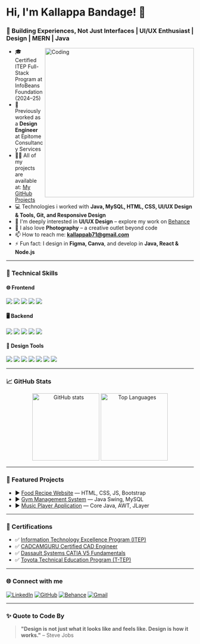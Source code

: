 <h1 align="left">Hi, I'm Kallappa Bandage! 👋</h1>
<h3 align="left">🎯 Building Experiences, Not Just Interfaces | UI/UX Enthusiast | Design | MERN | Java </h3>

<img align="right" alt="Coding" width="400" src="https://cdn.dribbble.com/users/1162077/screenshots/5403918/media/d5f1af6a5a2e0c6fb0c8c4a65e3cc1d1.gif">

- 🎓 Certified ITEP Full-Stack Program at InfoBeans Foundation (2024–25)
- 💼 Previously worked as a **Design Engineer** at Epitome Consultancy Services
- 👨‍💻 All of my projects are available at: [My GitHub Projects](https://github.com/kallappaBandage?tab=repositories)  
- 💻 Technologies i worked with **Java, MySQL, HTML, CSS, UI/UX Design & Tools, Git, and Responsive Design**  
- 🎨 I'm deeply interested in **UI/UX Design** – explore my work on [Behance](https://www.behance.net/akashbandage/projects)  
- 📸 I also love **Photography** – a creative outlet beyond code  
- 📫 How to reach me: **kallappab71@gmail.com**  
- ⚡ Fun fact: I design in **Figma, Canva**, and develop in **Java, React & Node.js**

---

### 🧰 Technical Skills 

<!-- Frontend -->
<h4>🌐 Frontend</h4>
<p align="left">
  <img src="https://img.shields.io/badge/HTML5-%23E34F26.svg?style=for-the-badge&logo=html5&logoColor=white"/>
  <img src="https://img.shields.io/badge/CSS3-%231572B6.svg?style=for-the-badge&logo=css3&logoColor=white"/>
  <img src="https://img.shields.io/badge/JavaScript-%23F7DF1E.svg?style=for-the-badge&logo=javascript&logoColor=black"/>
  <img src="https://img.shields.io/badge/React-%2361DAFB.svg?style=for-the-badge&logo=react&logoColor=black"/>
  <img src="https://img.shields.io/badge/Bootstrap-%237952b3.svg?style=for-the-badge&logo=bootstrap&logoColor=white"/>
</p>

<!-- Backend -->
<h4>🖥️ Backend</h4>
<p align="left">
  <img src="https://img.shields.io/badge/Java-%23ED8B00.svg?style=for-the-badge&logo=java&logoColor=white"/> 
  <img src="https://img.shields.io/badge/Node.js-%23339933.svg?style=for-the-badge&logo=node.js&logoColor=white"/>
  <img src="https://img.shields.io/badge/Express.js-%23404d59.svg?style=for-the-badge&logo=express&logoColor=white"/>
  <img src="https://img.shields.io/badge/MySQL-%2300f.svg?style=for-the-badge&logo=mysql&logoColor=white"/>
  <img src="https://img.shields.io/badge/Linux-%23FCC624.svg?style=for-the-badge&logo=linux&logoColor=black"/>
</p>

<!-- Design Tools -->
<h4>🎨 Design Tools</h4>
<p align="left">
  <img src="https://img.shields.io/badge/Figma-%23F24E1E.svg?style=for-the-badge&logo=figma&logoColor=white"/>
  <img src="https://img.shields.io/badge/Canva-%2300C4CC.svg?style=for-the-badge&logo=canva&logoColor=white"/>
  <img src="https://img.shields.io/badge/Framer-0055FF.svg?style=for-the-badge&logo=framer&logoColor=white"/>
  <img src="https://img.shields.io/badge/Photoshop-%2300C8FF.svg?style=for-the-badge&logo=adobephotoshop&logoColor=white"/>
  <img src="https://img.shields.io/badge/Illustrator-%23FF9A00.svg?style=for-the-badge&logo=adobeillustrator&logoColor=white"/>
  <img src="https://img.shields.io/badge/Balsamiq-%23000000.svg?style=for-the-badge&logo=balsamiq&logoColor=white"/>
  <img src="https://img.shields.io/badge/GitHub-%23121011.svg?style=for-the-badge&logo=github&logoColor=white"/>
</p>

---

### 📈 GitHub Stats

<p align="center">
  <img src="https://github-readme-stats.vercel.app/api?username=kallappaBandage&show_icons=true&theme=tokyonight" alt="GitHub stats" height="180"/>
  <img src="https://github-readme-stats.vercel.app/api/top-langs/?username=kallappaBandage&layout=compact&theme=tokyonight" alt="Top Languages" height="180"/>
</p>

---

### 📂 Featured Projects

- ▶️ [Food Recipe Website](https://github.com/kallappaBandage/Food-Recipe-Website) — HTML, CSS, JS, Bootstrap  
- ▶️ [Gym Management System](https://github.com/kallappaBandage/Gym_Management_System) — Java Swing, MySQL  
- ▶️ [Music Player Application](https://github.com/kallappaBandage/Music-Player-Application) — Core Java, AWT, JLayer  

---

### 📜 Certifications

- ✅ [Information Technology Excellence Program (ITEP)](https://drive.google.com/file/d/1tpKycuQDCsjjZ6xPOHb8qz7_LksCF_xI/view?usp=sharing)
- ✅ [CADCAMGURU Certified CAD Engineer](https://drive.google.com/file/d/1tpKycuQDCsjjZ6xPOHb8qz7_LksCF_xI/view?usp=drive_link)
- ✅ [Dassault Systems CATIA V5 Fundamentals](https://drive.google.com/file/d/1SI24H1xF1f44z2JpFceZs71L0JOaFQay/view?usp=drive_link)
- ✅ [Toyota Technical Education Program (T-TEP)](https://drive.google.com/file/d/1rrzGJpq6jADW572iBU_mEzYvsmd8vs_S/view?usp=drive_link)

---

### 🌐 Connect with me

<p align="left">
<a href="https://linkedin.com/in/kallappa-bandage-8a9bba275/" target="blank"><img align="center" src="https://img.shields.io/badge/LinkedIn-%230077B5.svg?style=for-the-badge&logo=linkedin&logoColor=white" alt="LinkedIn"/></a>
<a href="https://github.com/kallappaBandage" target="blank"><img align="center" src="https://img.shields.io/badge/GitHub-%23121011.svg?style=for-the-badge&logo=github&logoColor=white" alt="GitHub"/></a>
<a href="https://www.behance.net/akashbandage/projects" target="blank"><img align="center" src="https://img.shields.io/badge/Behance-%23191919.svg?style=for-the-badge&logo=behance&logoColor=white" alt="Behance"/></a>
<a href="mailto:kallappab71@gmail.com"><img align="center" src="https://img.shields.io/badge/Gmail-D14836.svg?style=for-the-badge&logo=gmail&logoColor=white" alt="Gmail"/></a>
</p>

---

### ✨ Quote to Code By

> **"Design is not just what it looks like and feels like. Design is how it works."** – Steve Jobs

